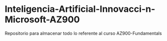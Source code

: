 # Inteligencia-Artificial-Innovacci-n-Microsoft-AZ900
Repositorio para almacenar todo lo referente al curso AZ900-Fundamentals
